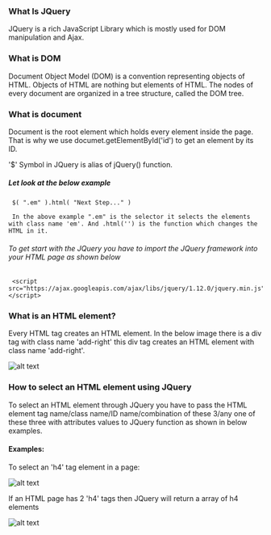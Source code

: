 ### What Is JQuery

JQuery is a rich JavaScript Library which is mostly used for DOM manipulation and Ajax.

### What is DOM

Document Object Model (DOM) is a convention representing objects of HTML. Objects of HTML are nothing but elements of HTML. The nodes of every document are organized in a tree structure, called the DOM tree.

### What is document

Document is the root element which holds every element inside the page. That is why we use documet.getElementById('id') to get an element by its ID.

'$' Symbol in JQuery is alias of jQuery() function.
##### Let look at the below example

     $( ".em" ).html( "Next Step..." )

	 In the above example ".em" is the selector it selects the elements with class name 'em'. And .html('') is the function which changes the HTML in it.

###### To get start with the JQuery you have to import the JQuery framework into your HTML page as shown below

     <script src="https://ajax.googleapis.com/ajax/libs/jquery/1.12.0/jquery.min.js"></script>

### What is an HTML element?
Every HTML tag creates an HTML element. In the below image there is a div tag with class name 'add-right' this div tag creates an HTML element with class name 'add-right'. 

![alt text](http://uikindle.com/jquery/element.PNG "HTML tag")

### How to select an HTML element using JQuery
To select an HTML element through JQuery you have to pass the HTML element tag name/class name/ID name/combination of these 3/any one of these three with attributes values to JQuery function as shown in below examples. 
#### Examples: 
To select an 'h4' tag element in a page: 

![alt text](http://uikindle.com/jquery/select_h.PNG "HTML tag")

If an HTML page has 2 'h4' tags then JQuery will return a array of h4 elements 

![alt text](http://uikindle.com/jquery/h4.PNG "HTML tag")





